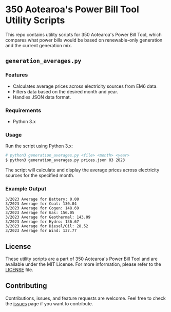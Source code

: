 # 350 Aotearoa's Power Bill Tool Utility Scripts

This repo contains utility scripts for 350 Aotearoa's Power Bill Tool, which compares what power bills would be based on renewable-only generation and the current generation mix.

## `generation_averages.py`

### Features

- Calculates average prices across electricity sources from EM6 data.
- Filters data based on the desired month and year.
- Handles JSON data format.

### Requirements

- Python 3.x

### Usage

Run the script using Python 3.x:

```bash
# python3 generation_averages.py <file> <month> <year>
$ python3 generation_averages.py prices.json 03 2023
```

The script will calculate and display the average prices across electricity sources for the specified month.

### Example Output

```
3/2023 Average for Battery: 0.00
3/2023 Average for Coal: 130.04
3/2023 Average for Cogen: 148.69
3/2023 Average for Gas: 156.05
3/2023 Average for Geothermal: 143.09
3/2023 Average for Hydro: 136.67
3/2023 Average for Diesel/Oil: 28.52
3/2023 Average for Wind: 137.77
```

## License

These utility scripts are a part of 350 Aotearoa's Power Bill Tool and are available under the MIT License. For more information, please refer to the [LICENSE](LICENSE) file.

## Contributing

Contributions, issues, and feature requests are welcome. Feel free to check the [issues](../../issues) page if you want to contribute.
